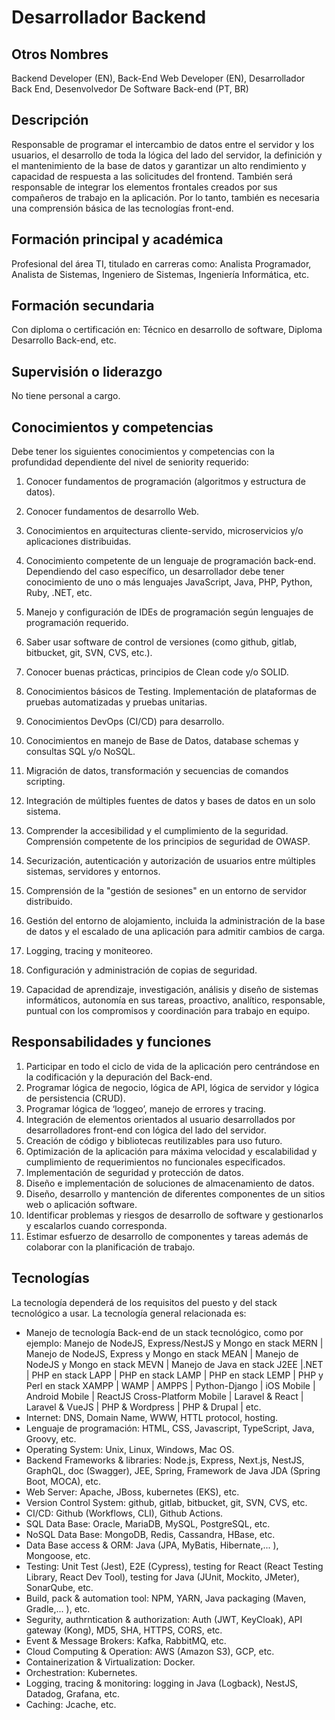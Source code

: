 # Desarrollador Backend

## Otros Nombres

Backend Developer (EN), Back-End Web Developer (EN), Desarrollador Back End, Desenvolvedor De Software Back-end (PT, BR)

## Descripción

Responsable de programar el intercambio de datos entre el servidor y los usuarios, el desarrollo de toda la lógica del lado del servidor, la definición y el mantenimiento de la base de datos y garantizar un alto rendimiento y capacidad de respuesta a las solicitudes del frontend. También será responsable de integrar los elementos frontales creados por sus compañeros de trabajo en la aplicación. Por lo tanto, también es necesaria una comprensión básica de las tecnologías front-end.

## Formación principal y académica

Profesional del área TI, titulado en carreras como: Analista Programador, Analista de Sistemas, Ingeniero de Sistemas, Ingeniería Informática, etc. 

## Formación secundaria

Con diploma o certificación en: Técnico en desarrollo de software, Diploma Desarrollo Back-end, etc. 

## Supervisión o liderazgo

No tiene personal a cargo.

## Conocimientos y competencias

Debe tener los siguientes conocimientos y competencias con la profundidad dependiente del nivel de seniority requerido:

1. Conocer fundamentos de programación (algoritmos y estructura de datos).  
2. Conocer fundamentos de desarrollo Web. 
3. Conocimientos en arquitecturas cliente-servido, microservicios y/o aplicaciones distribuidas. 
4. Conocimiento competente de un lenguaje de programación back-end. Dependiendo del caso específico, un desarrollador debe tener conocimiento de uno o más lenguajes JavaScript, Java, PHP, Python, Ruby, .NET, etc.
5. Manejo y configuración de IDEs de programación según lenguajes de programación requerido. 
6. Saber usar software de control de versiones (como github, gitlab, bitbucket, git, SVN, CVS, etc.). 
7. Conocer buenas prácticas, principios de Clean code y/o SOLID. 
8. Conocimientos básicos de Testing. Implementación de plataformas de pruebas automatizadas y pruebas unitarias.
9. Conocimientos DevOps (CI/CD) para desarrollo. 
10. Conocimientos en manejo de Base de Datos, database schemas y consultas SQL y/o NoSQL. 
11. Migración de datos, transformación y secuencias de comandos scripting.
12. Integración de múltiples fuentes de datos y bases de datos en un solo sistema.
13. Comprender la accesibilidad y el cumplimiento de la seguridad. Comprensión competente de los principios de seguridad de OWASP.
14. Securización, autenticación y autorización de usuarios entre múltiples sistemas, servidores y entornos.
15. Comprensión de la "gestión de sesiones" en un entorno de servidor distribuido.
16. Gestión del entorno de alojamiento, incluida la administración de la base de datos y el escalado de una aplicación para admitir cambios de carga.
17. Logging, tracing y moniteoreo.
18. Configuración y administración de copias de seguridad.

17. Capacidad de aprendizaje, investigación, análisis y diseño de sistemas informáticos, autonomía en sus tareas, proactivo, analítico, responsable, puntual con los compromisos y coordinación para trabajo en equipo. 

## Responsabilidades y funciones

1. Participar en todo el ciclo de vida de la aplicación pero centrándose en la codificación y la depuración del Back-end. 
2. Programar lógica de negocio, lógica de API, lógica de servidor y lógica de persistencia (CRUD). 
3. Programar lógica de ‘loggeo’, manejo de errores y tracing. 
4. Integración de elementos orientados al usuario desarrollados por desarrolladores front-end con lógica del lado del servidor.
5. Creación de código y bibliotecas reutilizables para uso futuro.
6. Optimización de la aplicación para máxima velocidad y escalabilidad y cumplimiento de requerimientos no funcionales especificados.
7. Implementación de seguridad y protección de datos.
8. Diseño e implementación de soluciones de almacenamiento de datos.
9. Diseño, desarrollo y mantención de diferentes componentes de un sitios web o aplicación software. 
10. Identificar problemas y riesgos de desarrollo de software y gestionarlos y escalarlos cuando corresponda. 
11. Estimar esfuerzo de desarrollo de componentes y tareas además de colaborar con la planificación de trabajo. 

## Tecnologías

La tecnología dependerá de los requisitos del puesto y del stack tecnológico a usar. La tecnología general relacionada es:
- Manejo de tecnología Back-end de un stack tecnológico, como por ejemplo: Manejo de NodeJS, Express/NestJS y Mongo en stack MERN | Manejo de NodeJS, Express y Mongo en stack MEAN | Manejo de NodeJS y Mongo en stack MEVN | Manejo de Java en stack J2EE |.NET | PHP en stack LAPP | PHP en stack LAMP | PHP en stack LEMP | PHP y Perl en stack XAMPP | WAMP | AMPPS | Python-Django | iOS Mobile | Android Mobile | ReactJS Cross-Platform Mobile | Laravel & React | Laravel & VueJS | PHP & Wordpress | PHP & Drupal |  etc. 
- Internet: DNS, Domain Name, WWW, HTTL protocol, hosting.
- Lenguaje de programación: HTML, CSS, Javascript, TypeScript, Java, Groovy, etc.
- Operating System: Unix, Linux,  Windows, Mac OS.
- Backend Frameworks & libraries: Node.js, Express, Next.js, NestJS, GraphQL, doc (Swagger), JEE, Spring, Framework de Java JDA (Spring Boot, MOCA), etc.
- Web Server: Apache, JBoss, kubernetes (EKS), etc.
- Version Control System: github, gitlab, bitbucket, git, SVN, CVS, etc.
- CI/CD: Github (Workflows, CLI), Github Actions.
- SQL Data Base: Oracle, MariaDB, MySQL, PostgreSQL, etc.
- NoSQL Data Base: MongoDB, Redis, Cassandra, HBase, etc.
- Data Base access & ORM: Java (JPA, MyBatis, Hibernate,... ), Mongoose, etc.
- Testing: Unit Test (Jest), E2E (Cypress), testing for React (React Testing Library, React Dev Tool), testing for Java (JUnit, Mockito, JMeter), SonarQube, etc.
- Build, pack & automation tool: NPM, YARN, Java packaging (Maven, Gradle,... ), etc.
- Segurity, authrntication & authorization: Auth (JWT, KeyCloak), API gateway (Kong), MD5, SHA, HTTPS, CORS, etc.
- Event & Message Brokers: Kafka, RabbitMQ, etc. 
- Cloud Computing & Operation: AWS (Amazon S3), GCP, etc.
- Containerization & Virtualization: Docker.
- Orchestration: Kubernetes.
- Logging, tracing & monitoring: logging in Java (Logback), NestJS, Datadog, Grafana, etc.
- Caching: Jcache, etc.